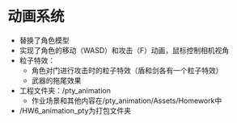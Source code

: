# 动画系统
- 替换了角色模型
- 实现了角色的移动（WASD）和攻击（F）动画，鼠标控制相机视角
- 粒子特效：
  - 角色对门进行攻击时的粒子特效（盾和剑各有一个粒子特效）
  - 武器的拖尾效果
- 工程文件夹：/pty_animation
  - 作业场景和其他内容在/pty_animation/Assets/Homework中
- /HW6_animation_pty为打包文件夹

